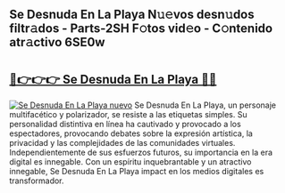 ## Se Desnuda En La Playa N𝚞𝚎vos desn𝚞dos filtr𝚊dos - Parts-2SH F𝚘tos vid𝚎o - C𝚘ntenido atr𝚊ctivo 6SE0w

# <h2><a href="http://mb2fe0n.tromn.icu/?c=Se+Desnuda+En+La+Playa">🔗👉👉👉 Se Desnuda En La Playa 🔗🔗</a></h2>

[![Se Desnuda En La Playa nuevo](https://i.imgur.com/pEAQMta.gif)](http://mb2fe0n.tromn.icu/?c=Se+Desnuda+En+La+Playa)
Se Desnuda En La Playa, un personaje multifacético y polarizador, se resiste a las etiquetas simples. Su personalidad distintiva en línea ha cautivado y provocado a los espectadores, provocando debates sobre la expresión artística, la privacidad y las complejidades de las comunidades virtuales. Independientemente de sus esfuerzos futuros, su importancia en la era digital es innegable. Con un espíritu inquebrantable y un atractivo innegable, Se Desnuda En La Playa impact en los medios digitales es transformador.
